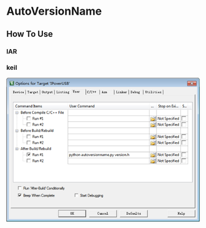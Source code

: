 # AutoVersionName
## How To Use
### IAR
### keil
![](https://github.com/tianxiaoMCU/AutoVersionName/blob/master/keil.png)
